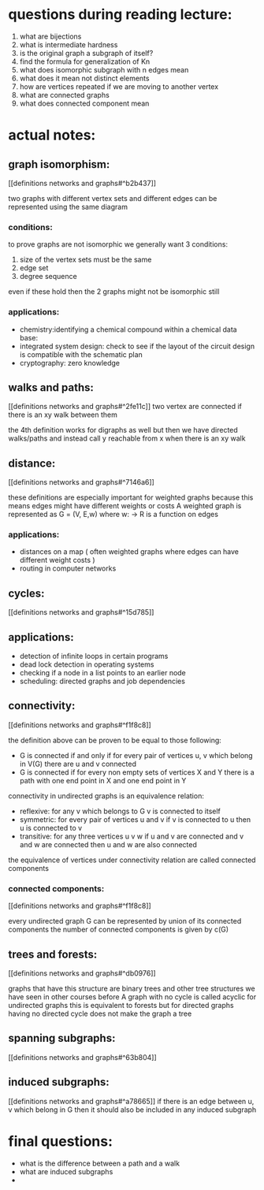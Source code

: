 # questions during reading lecture:
1. what are bijections
2. what is intermediate hardness
3. is the original graph a subgraph of itself?
4. find the formula for generalization of Kn
5. what does isomorphic subgraph with n edges mean
6. what does it mean not distinct elements
7. how are vertices repeated if we are moving to another vertex
8. what are connected graphs
9. what does connected component mean

# actual notes:

## graph isomorphism:
[[definitions networks and graphs#^b2b437]]

two graphs with different vertex sets and different edges can be represented using the same diagram 
### conditions:
to prove graphs are not isomorphic we generally want 3 conditions:
1. size of the vertex sets must be the same
2. edge set 
3. degree sequence

even if these hold then the 2 graphs might not be isomorphic still

### applications:
- chemistry:identifying a chemical compound within a chemical data base:
- integrated system design: check to see if the layout of the circuit design is compatible with the schematic plan
- cryptography: zero knowledge

## walks and paths:
[[definitions networks and graphs#^2fe11c]]
two vertex are connected if there is an xy walk between them

the 4th definition works for digraphs as well but then we have directed walks/paths and instead call y reachable from x when there is an xy walk

## distance:
[[definitions networks and graphs#^7146a6]]

these definitions are especially important for weighted graphs because this means edges might have different weights or costs 
A weighted graph is represented as G = (V, E,w) where w: -> R is a function on edges

### applications:
- distances on a map ( often weighted graphs where edges can have different weight costs )
- routing in computer networks

## cycles:
[[definitions networks and graphs#^15d785]]

## applications:
- detection of infinite loops in certain programs
- dead lock detection in operating systems
- checking if a node in a list points to an earlier node
- scheduling: directed graphs and job dependencies



## connectivity:
[[definitions networks and graphs#^f1f8c8]]

the definition above can be proven to be equal to those following:
- G is connected if and only if for every pair of vertices u, v which belong in  V(G) there are u and v connected 
- G is connected if for every non empty sets of vertices X and Y there is a path with one end point in X and one end point in Y 

connectivity in undirected graphs is an equivalence relation:
- reflexive: for any v which belongs to G v is connected to itself
- symmetric: for every pair of vertices u and v if v is connected to u then u is connected to v 
- transitive: for any three vertices u v w if u and v are connected and v and w are connected then u and w are also connected 

the equivalence of vertices under connectivity relation are called connected components

### connected components:

[[definitions networks and graphs#^f1f8c8]]

every undirected graph G can be represented by union of its connected components
the number of connected components is given by c(G)


## trees and forests:
[[definitions networks and graphs#^db0976]]

graphs that have this structure are binary trees and other tree structures we have seen in other courses before 
A graph with no cycle is called acyclic 
for undirected graphs this is equivalent to forests but for directed graphs having no directed cycle does not make the graph a tree


## spanning subgraphs:
[[definitions networks and graphs#^63b804]]

## induced subgraphs:
[[definitions networks and graphs#^a78665]]
if there is an edge between u, v which belong in G then it should also be included in any induced subgraph

# final questions:
- what is the difference between a path and a walk
- what are induced subgraphs
- 